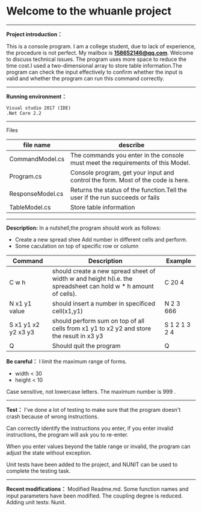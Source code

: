 ﻿# Welcome to the whuanle project

------
**Project introduction：**

This is a console program.
I am a college student, due to lack of experience, the procedure is not perfect. My mailbox is **158652146@qq.com**. Welcome to discuss technical issues.
The program uses more space to reduce the time cost.I used a two-dimensional array to store table information.The program can check the input effectively to confirm whether the input is valid and whether the program can run this command correctly.

----------

**Running environment：**

    Visual studio 2017 (IDE)
    .Net Core 2.2


----------
Files

| file name | describe |
| ------ | ------ |
| CommandModel.cs| The commands you enter in the console must meet the requirements of this Model. |  
| Program.cs | Console program, get your input and control the form. Most of the code is here. |  
| ResponseModel.cs | Returns the status of the function.Tell the user if the run succeeds or fails |
| TableModel.cs | Store table information |


----------

**Description:**
In a nutshell,the program should work as follows:

 - Create a new spread shee Add number in different cells and perform.
 - Some caculation on top of specific row or column
 
| Command | Description | Example |
| ------ | ------ | ------ |
| C w h | should create a new spread sheet of width w and height h(i.e. the spreadsheet can hold w * h amount of cells). | C 20 4 |
| N x1 y1 value | should insert a number in specificed cell(x1,y1) | N 2 3 666 |
| S x1 y1 x2 y2 x3 y3 | should perform sum on top of all cells from x1 y1 to x2 y2 and store the result in x3 y3 | S 1 2 1 3 2 4 |
| Q | Should quit the program | Q |

**Be careful：**
I limit the maximum range of forms.

 - width < 30
 - height < 10

Case sensitive, not lowercase letters.
The maximum number is 999 .

----------


**Test：**
I've done a lot of testing to make sure that the program doesn't crash because of wrong instructions.

Can correctly identify the instructions you enter, if you enter invalid instructions, the program will ask you to re-enter.

When you enter values beyond the table range or invalid, the program can adjust the state without exception.

Unit tests have been added to the project, and NUNIT can be used to complete the testing task.

----------

**Recent modifications：**
Modified Readme.md.
Some function names and input parameters have been modified.
The coupling degree is reduced.
Adding unit tests: Nunit.

